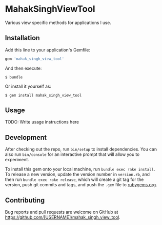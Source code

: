 # MahakSinghViewTool

Various view specific methods for applications I use.

## Installation

Add this line to your application's Gemfile:

```ruby
gem 'mahak_singh_view_tool'
```

And then execute:

    $ bundle

Or install it yourself as:

    $ gem install mahak_singh_view_tool

## Usage

TODO: Write usage instructions here

## Development

After checking out the repo, run `bin/setup` to install dependencies. You can also run `bin/console` for an interactive prompt that will allow you to experiment.

To install this gem onto your local machine, run `bundle exec rake install`. To release a new version, update the version number in `version.rb`, and then run `bundle exec rake release`, which will create a git tag for the version, push git commits and tags, and push the `.gem` file to [rubygems.org](https://rubygems.org).

## Contributing

Bug reports and pull requests are welcome on GitHub at https://github.com/[USERNAME]/mahak_singh_view_tool.
